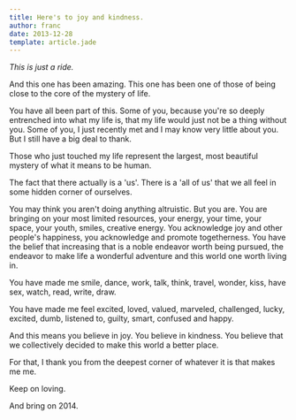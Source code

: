 ```yaml
---
title: Here's to joy and kindness.
author: franc
date: 2013-12-28
template: article.jade
---
```


<i>This is just a ride.</i>

And this one has been amazing. This one has been one of those of being close to the core of the mystery of life. 

You have all been part of this. Some of you, because you're so deeply entrenched into what my life is, that my life would just not be a thing without you. Some of you, I just recently met and I may know very little about you. But I still have a big deal to thank.

Those who just touched my life represent the largest, most beautiful mystery of what it means to be human. 

The fact that there actually is a 'us'. There is a 'all of us' that we all feel in some hidden corner of ourselves.

You may think you aren't doing anything altruistic. But you are. You are bringing on your most limited resources, your energy, your time, your space, your youth, smiles, creative energy. You acknowledge joy and other people's happiness, you acknowledge and promote togetherness. You have the belief that increasing that is a noble endeavor worth being pursued, the endeavor to make life a wonderful adventure and this world one worth living in.

You have made me smile, dance, work, talk, think, travel, wonder, kiss, have sex, watch, read, write, draw.

You have made me feel excited, loved, valued, marveled, challenged, lucky, excited, dumb, listened to, guilty, smart, confused and happy.

And this means you believe in joy. You believe in kindness. You believe that we collectively decided to make this world a better place.

For that, I thank you from the deepest corner of whatever it is that makes me me.

Keep on loving.

And bring on 2014.